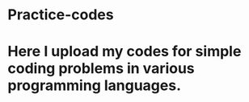 # Practice-codes
# Here I upload my codes for simple coding problems in various programming languages.
